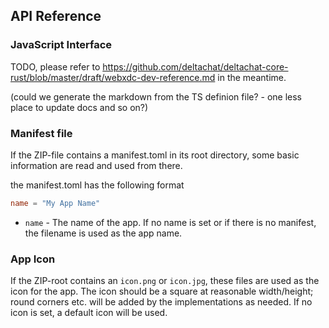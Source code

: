 ## API Reference

### JavaScript Interface

TODO, please refer to <https://github.com/deltachat/deltachat-core-rust/blob/master/draft/webxdc-dev-reference.md> in the meantime.

(could we generate the markdown from the TS definion file? - one less place to update docs and so on?)


### Manifest file

If the ZIP-file contains a manifest.toml in its root directory, some basic information are read and used from there.

the manifest.toml has the following format

```toml
name = "My App Name"
```

- `name` - The name of the app. If no name is set or if there is no manifest, the filename is used as the app name.

### App Icon

If the ZIP-root contains an `icon.png` or `icon.jpg`, these files are used as the icon for the app. The icon should be a square at reasonable width/height; round corners etc. will be added by the implementations as needed. If no icon is set, a default icon will be used.
